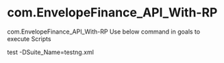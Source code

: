 # com.EnvelopeFinance_API_With-RP



com.EnvelopeFinance_API_With-RP
Use below command in goals to execute Scripts

test -DSuite_Name=testng.xml
